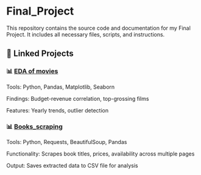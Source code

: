 # Final_Project
This repository contains the source code and documentation for my Final Project. It includes all necessary files, scripts, and instructions.
## 📌 Linked Projects

### 📊 [EDA of movies](https://github.com/ujwalta/EDA_movies)
Tools: Python, Pandas, Matplotlib, Seaborn

Findings: Budget-revenue correlation, top-grossing films

Features: Yearly trends, outlier detection

### 📊 [Books_scraping](https://github.com/ujwalta/Books_scraping)
Tools: Python, Requests, BeautifulSoup, Pandas

Functionality: Scrapes book titles, prices, availability across multiple pages

Output: Saves extracted data to CSV file for analysis
